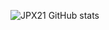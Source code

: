 ![JPX21 GitHub stats](https://github-readme-stats.vercel.app/api?username=JPX21&theme=dark&show_icons=true&locale=pt-br&hide=issues,contribs)
